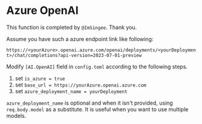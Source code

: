 # Azure OpenAI

This function is completed by `@ImSingee`. Thank you.

Assume you have such a azure endpoint link like following:

`https://<yourAzure>.openai.azure.com/openai/deployments/<yourDeployment>/chat/completions?api-version=2023-07-01-preview`

Modify `[AI.OpenAI]` field in `config.toml` according to the following steps.

1. set `is_azure = true`
2. set `base_url = https://yourAzure.openai.azure.com`
3. set `azure_deployment_name = yourDeployment`

`azure_deployment_name` is optional and when it isn't provided, using `req.body.model` as a substitute. It is useful when you want to use multiple models.
